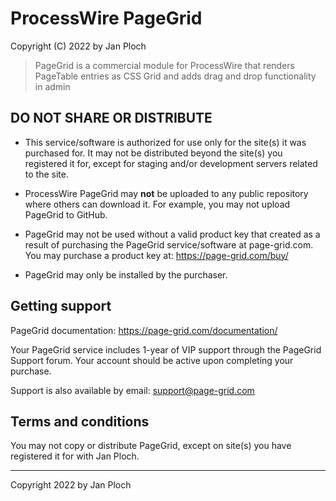 ProcessWire PageGrid
========================

Copyright (C) 2022 by Jan Ploch

> PageGrid is a commercial module for ProcessWire that renders PageTable entries as CSS Grid and adds drag and drop functionality in admin


## DO NOT SHARE OR DISTRIBUTE

- This service/software is authorized for use only for the site(s) it was purchased for. 
  It may not be distributed beyond the site(s) you registered it for, except for staging 
  and/or development servers related to the site. 
  
- ProcessWire PageGrid may **not** be uploaded to any public repository where others can
  download it. For example, you may not upload PageGrid to GitHub. 
  
- PageGrid may not be used without a valid product key that created as a result of 
  purchasing the PageGrid service/software at page-grid.com. You may purchase a product 
  key at: <https://page-grid.com/buy/>
  
- PageGrid may only be installed by the purchaser.


## Getting support

PageGrid documentation: <https://page-grid.com/documentation/>

Your PageGrid service includes 1-year of VIP support through the PageGrid Support forum. 
Your account should be active upon completing your purchase. 

Support is also available by email: support@page-grid.com

## Terms and conditions

You may not copy or distribute PageGrid, except on site(s) you have registered it 
for with Jan Ploch. 


------

Copyright 2022 by Jan Ploch
